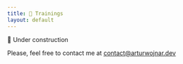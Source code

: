 ```yaml
---
title: 🤝 Trainings
layout: default
---
```


🚧 Under construction

Please, feel free to contact me at <a href="mailto:contact@arturwojnar.dev">contact@arturwojnar.dev</a>